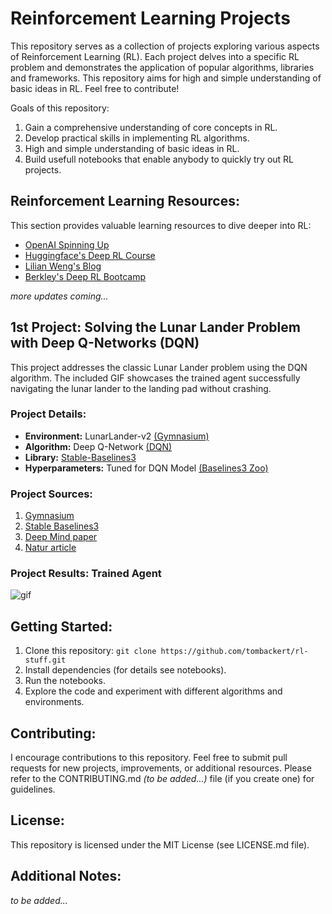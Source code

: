 # Reinforcement Learning Projects

This repository serves as a collection of projects exploring various aspects of Reinforcement Learning (RL). Each project delves into a specific RL problem and demonstrates the application of popular algorithms, libraries and frameworks. This repository aims for high and simple understanding of basic ideas in RL. Feel free to contribute!

Goals of this repository:
1. Gain a comprehensive understanding of core concepts in RL.
2. Develop practical skills in implementing RL algorithms.
3. High and simple understanding of basic ideas in RL.
4. Build usefull notebooks that enable anybody to quickly try out RL projects.


## Reinforcement Learning Resources:
This section provides valuable learning resources to dive deeper into RL:

- [OpenAI Spinning Up](https://spinningup.openai.com/en/latest/)
- [Huggingface's Deep RL Course](https://huggingface.co/learn/deep-rl-course/unit0/introduction)
- [Lilian Weng's Blog](https://lilianweng.github.io/posts/2018-04-08-policy-gradient/)
- [Berkley's Deep RL Bootcamp](https://sites.google.com/view/deep-rl-bootcamp/lectures)

*more updates coming...*



## 1st Project: Solving the Lunar Lander Problem with Deep Q-Networks (DQN)

This project addresses the classic Lunar Lander problem using the DQN algorithm. The included GIF showcases the trained agent successfully navigating the lunar lander to the landing pad without crashing.

### Project Details:
* **Environment:** LunarLander-v2 [(Gymnasium)](https://gymnasium.farama.org/environments/box2d/lunar_lander/)
* **Algorithm:** Deep Q-Network [(DQN)](https://stable-baselines3.readthedocs.io/en/master/modules/dqn.html)
* **Library:** [Stable-Baselines3](https://stable-baselines3.readthedocs.io/en/master/index.html)
* **Hyperparameters:** Tuned for DQN Model [(Baselines3 Zoo)](https://github.com/DLR-RM/rl-baselines3-zoo/blob/master/hyperparams/dqn.yml)

### Project Sources:
1. [Gymnasium](https://gymnasium.farama.org/)
2. [Stable Baselines3](https://stable-baselines3.readthedocs.io/en/master/#)
3. [Deep Mind paper](https://arxiv.org/abs/1312.5602)
4. [Natur article](https://www.nature.com/articles/nature14236)

### Project Results: Trained Agent
![gif](https://github.com/tombackert/rl-stuff/blob/main/lander_dqn.gif)




## Getting Started:

1. Clone this repository: `git clone https://github.com/tombackert/rl-stuff.git`
2. Install dependencies (for details see notebooks).
3. Run the notebooks.
4. Explore the code and experiment with different algorithms and environments.

## Contributing:

I encourage contributions to this repository. Feel free to submit pull requests for new projects, improvements, or additional resources. Please refer to the CONTRIBUTING.md *(to be added...)* file (if you create one) for guidelines.

## License:

This repository is licensed under the MIT License (see LICENSE.md file).

## Additional Notes:
*to be added...*

